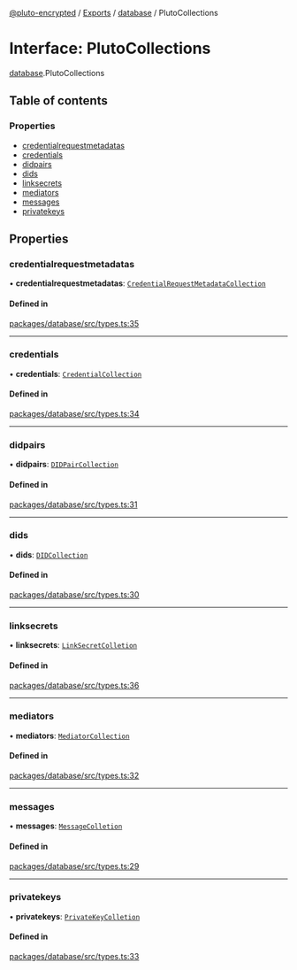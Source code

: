 [@pluto-encrypted](../README.md) / [Exports](../modules.md) / [database](../modules/database.md) / PlutoCollections

# Interface: PlutoCollections

[database](../modules/database.md).PlutoCollections

## Table of contents

### Properties

- [credentialrequestmetadatas](database.PlutoCollections.md#credentialrequestmetadatas)
- [credentials](database.PlutoCollections.md#credentials)
- [didpairs](database.PlutoCollections.md#didpairs)
- [dids](database.PlutoCollections.md#dids)
- [linksecrets](database.PlutoCollections.md#linksecrets)
- [mediators](database.PlutoCollections.md#mediators)
- [messages](database.PlutoCollections.md#messages)
- [privatekeys](database.PlutoCollections.md#privatekeys)

## Properties

### credentialrequestmetadatas

• **credentialrequestmetadatas**: [`CredentialRequestMetadataCollection`](../modules/database.md#credentialrequestmetadatacollection)

#### Defined in

[packages/database/src/types.ts:35](https://github.com/atala-community-projects/pluto-encrypted/blob/8af5bee/packages/database/src/types.ts#L35)

___

### credentials

• **credentials**: [`CredentialCollection`](../modules/database.md#credentialcollection)

#### Defined in

[packages/database/src/types.ts:34](https://github.com/atala-community-projects/pluto-encrypted/blob/8af5bee/packages/database/src/types.ts#L34)

___

### didpairs

• **didpairs**: [`DIDPairCollection`](../modules/database.md#didpaircollection)

#### Defined in

[packages/database/src/types.ts:31](https://github.com/atala-community-projects/pluto-encrypted/blob/8af5bee/packages/database/src/types.ts#L31)

___

### dids

• **dids**: [`DIDCollection`](../modules/database.md#didcollection)

#### Defined in

[packages/database/src/types.ts:30](https://github.com/atala-community-projects/pluto-encrypted/blob/8af5bee/packages/database/src/types.ts#L30)

___

### linksecrets

• **linksecrets**: [`LinkSecretColletion`](../modules/database.md#linksecretcolletion)

#### Defined in

[packages/database/src/types.ts:36](https://github.com/atala-community-projects/pluto-encrypted/blob/8af5bee/packages/database/src/types.ts#L36)

___

### mediators

• **mediators**: [`MediatorCollection`](../modules/database.md#mediatorcollection)

#### Defined in

[packages/database/src/types.ts:32](https://github.com/atala-community-projects/pluto-encrypted/blob/8af5bee/packages/database/src/types.ts#L32)

___

### messages

• **messages**: [`MessageColletion`](../modules/database.md#messagecolletion)

#### Defined in

[packages/database/src/types.ts:29](https://github.com/atala-community-projects/pluto-encrypted/blob/8af5bee/packages/database/src/types.ts#L29)

___

### privatekeys

• **privatekeys**: [`PrivateKeyColletion`](../modules/database.md#privatekeycolletion)

#### Defined in

[packages/database/src/types.ts:33](https://github.com/atala-community-projects/pluto-encrypted/blob/8af5bee/packages/database/src/types.ts#L33)
